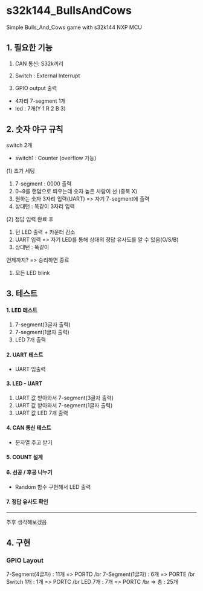 # s32k144_BullsAndCows
Simple Bulls_And_Cows game with s32k144 NXP MCU


## 1. 필요한 기능

1) CAN 통신: S32k끼리

2) Switch : External Interrupt

3) GPIO output 출력
- 4자리 7-segment 1개
- led : 7개(Y 1 R 2 B 3)


## 2. 숫자 야구 규칙

switch 2개
- switch1 : Counter (overflow 가능)

(1) 초기 세팅

1) 7-segment : 0000 출력
2) 0~9를 랜덤으로 띄우는데 숫자 높은 사람이 선 (중복 X) 
3) 원하는 숫자 3자리 입력(UART) => 자기 7-segment에 출력
3) 상대턴 : 똑같이 3자리 입력

(2) 정답 입력 완료 후
1) 턴 LED 출력 + 카운터 감소
2) UART 입력 => 자기 LED를 통해 상대의 정답 유사도를 알 수 있음(O/S/B)
3) 상대턴 : 똑같이

언제까지? => 승리하면 종료
1) 모든 LED blink

## 3. 테스트

#### 1. LED 테스트
1) 7-segment(3글자 출력)
2) 7-segment(1글자 출력)
3) LED 7개 출력
#### 2. UART 테스트
- UART 입출력
#### 3. LED - UART
1) UART 값 받아와서 7-segment(3글자 출력)
2) UART 값 받아와서 7-segment(1글자 출력)
3) UART 값 LED 7개 출력

#### 4. CAN 통신 테스트
- 문자열 주고 받기

#### 5. COUNT 설계

#### 6. 선공 / 후공 나누기
- Random 함수 구현해서 LED 출력

#### 7. 정답 유사도 확인

----------------------------
추후 생각해보겠음

## 4. 구현

### GPIO Layout
7-Segment(4글자) : 11개 => PORTD  /br 
7-Segment(1글자) : 6개 => PORTE /br  
Switch 1개 : 1개  => PORTC    /br
LED 7개 : 7개  => PORTC    /br
=> 총 : 25개




